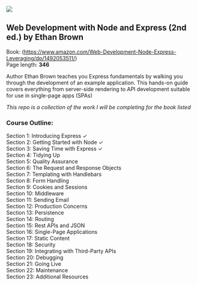 ![](https://covers.oreillystatic.com/images/0636920261216/lrg.jpg)

## Web Development with Node and Express (2nd ed.) by Ethan Brown

Book: (https://www.amazon.com/Web-Development-Node-Express-Leveraging/dp/1492053511/) <br>
Page length: <b>346</b>

Author Ethan Brown teaches you Express fundamentals by walking you through the development of an example application. This hands-on guide covers everything from server-side rendering to API development suitable for use in single-page apps (SPAs)

_This repo is a collection of the work I will be completing for the book listed_

### Course Outline:

Section 1: Introducing Express &check; <br>
Section 2: Getting Started with Node &check; <br>
Section 3: Saving Time with Express &check; <br>
Section 4: Tidying Up <br>
Section 5: Quality Assurance <br>
Section 6: The Request and Response Objects <br>
Section 7: Templating with Handlebars <br>
Section 8: Form Handling <br>
Section 9: Cookies and Sessions <br>
Section 10: Middleware <br>
Section 11: Sending Email <br>
Section 12: Production Concerns <br>
Section 13: Persistence <br>
Section 14: Routing <br>
Section 15: Rest APIs and JSON <br>
Section 16: Single-Page Applications <br>
Section 17: Static Content <br>
Section 18: Security <br>
Section 19: Integrating with Third-Party APIs <br>
Section 20: Debugging <br>
Section 21: Going Live <br>
Section 22: Maintenance <br>
Section 23: Additional Resources <br>
